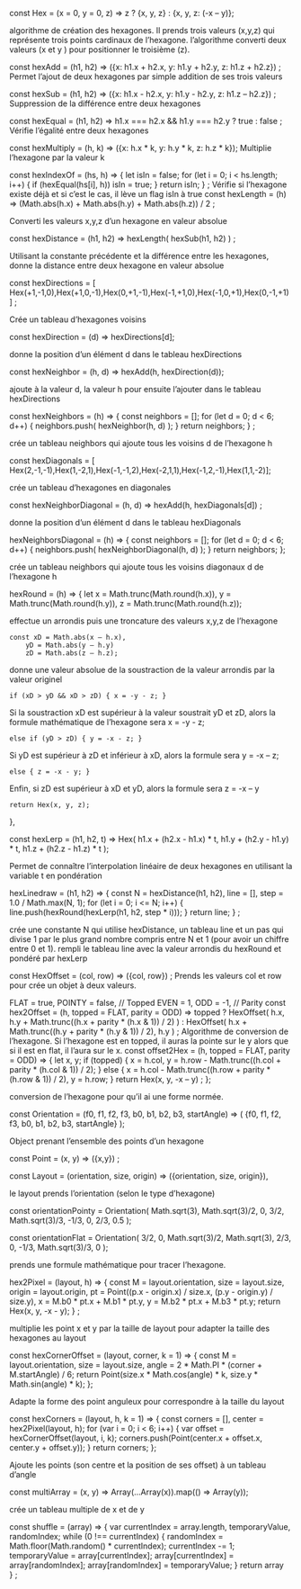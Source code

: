 const Hex = (x = 0, y = 0, z) => z ? {x, y, z} : {x, y, z: (-x – y)};

algorithme de création des hexagones. Il prends trois valeurs (x,y,z) qui représente trois points cardinaux de l’hexagone. l’algorithme converti deux valeurs (x et y ) pour positionner le troisième (z).

const hexAdd = (h1, h2) => ({x: h1.x + h2.x, y: h1.y + h2.y, z: h1.z + h2.z}) ;
Permet l’ajout de deux hexagones par simple addition de ses trois valeurs

const hexSub = (h1, h2) => ({x: h1.x - h2.x, y: h1.y - h2.y, z: h1.z – h2.z}) ;
Suppression de la différence entre deux hexagones

const hexEqual = (h1, h2) => h1.x === h2.x && h1.y === h2.y ? true : false ;
Vérifie l’égalité entre deux hexagones

const hexMultiply = (h, k) => ({x: h.x * k, y: h.y * k, z: h.z * k});
Multiplie l’hexagone par la valeur k

const hexIndexOf = (hs, h) => {
let isIn = false;
     for (let i = 0; i < hs.length; i++) {
	if (hexEqual(hs[i], h)) isIn = true;
     }
 return isIn;
} ;
Vérifie si l’hexagone existe déjà et si c’est le cas, il lève un flag isIn à true
const hexLength = (h) => (Math.abs(h.x) + Math.abs(h.y) + Math.abs(h.z)) / 2 ;

Converti les valeurs x,y,z d’un hexagone en valeur absolue 

const hexDistance = (h1, h2) => hexLength( hexSub(h1, h2) ) ;

Utilisant la constante précédente et la différence entre les hexagones, donne la distance entre deux hexagone en valeur absolue

const hexDirections = [ Hex(+1,-1,0),Hex(+1,0,-1),Hex(0,+1,-1),Hex(-1,+1,0),Hex(-1,0,+1),Hex(0,-1,+1) ] ;

Crée un tableau d’hexagones voisins

const hexDirection = (d) => hexDirections[d];

donne la position d’un élément d dans le tableau hexDirections

const hexNeighbor = (h, d) => hexAdd(h, hexDirection(d));

ajoute à la valeur d, la valeur h pour ensuite l’ajouter dans le tableau hexDirections

const hexNeighbors = (h) => {
	const neighbors = [];
	for (let d = 0; d < 6; d++) {
		neighbors.push( hexNeighbor(h, d) );
	}
	return neighbors;
} ;

crée un tableau neighbors qui ajoute tous les voisins d de l’hexagone h

const hexDiagonals = [ Hex(2,-1,-1),Hex(1,-2,1),Hex(-1,-1,2),Hex(-2,1,1),Hex(-1,2,-1),Hex(1,1,-2)];

crée un tableau d’hexagones en diagonales

const hexNeighborDiagonal = (h, d) => hexAdd(h, hexDiagonals[d]) ;

donne la position d’un élément d dans le tableau  hexDiagonals

hexNeighborsDiagonal = (h) => {
	const neighbors = [];
	for (let d = 0; d < 6; d++) {
		neighbors.push( hexNeighborDiagonal(h, d) );
	}
	return neighbors;
};

crée un tableau neighbors qui ajoute tous les voisins diagonaux d de l’hexagone h

hexRound = (h) => {
	let x = Math.trunc(Math.round(h.x)),
		y = Math.trunc(Math.round(h.y)),
		z = Math.trunc(Math.round(h.z));
    
effectue un arrondis puis une troncature des valeurs x,y,z de l’hexagone

	const xD = Math.abs(x – h.x),
		yD = Math.abs(y – h.y)
		zD = Math.abs(z – h.z);
    
donne une valeur absolue de la soustraction de la valeur arrondis par la valeur originel

	if (xD > yD && xD > zD) { x = -y - z; }
  
Si la soustraction xD est supérieur à la valeur soustrait yD et zD, alors la formule mathématique de l’hexagone sera x = -y - z; 

	else if (yD > zD) { y = -x - z; }
  
Si yD est supérieur à zD et inférieur à xD, alors la formule sera y = -x – z;

	else { z = -x - y; }
  
Enfin, si zD est supérieur à xD et yD, alors la formule sera z = -x – y

	return Hex(x, y, z);
},
	
const hexLerp = (h1, h2, t) => Hex(
	h1.x + (h2.x - h1.x) * t,
	h1.y + (h2.y - h1.y) * t,
	h1.z + (h2.z - h1.z) * t
);

Permet de connaître l’interpolation linéaire de deux hexagones en utilisant la variable t en pondération

hexLinedraw = (h1, h2) => {
	const N = hexDistance(h1, h2),
		line = [],
		step = 1.0 / Math.max(N, 1);
	for (let i = 0; i <= N; i++) {
		line.push(hexRound(hexLerp(h1, h2, step * i)));
	}
	return line;
} ;

crée une constante N qui utilise hexDistance, un tableau line et un pas qui divise 1 par le plus grand nombre compris entre N et 1 (pour avoir un chiffre entre 0 et 1).
rempli le tableau line avec la valeur arrondis du hexRound et pondéré par hexLerp

const HexOffset = (col, row) => ({col, row}) ;
Prends les valeurs col et row pour crée un objet à deux valeurs.

FLAT = true, POINTY = false, // Topped
EVEN = 1, ODD = -1, // Parity
const hex2Offset = (h, topped = FLAT, parity = ODD) => topped ?
	HexOffset(
		h.x,
		h.y + Math.trunc((h.x + parity * (h.x & 1)) / 2)
	) :
	HexOffset(
		h.x + Math.trunc((h.y + parity * (h.y & 1)) / 2),
		h.y
) ;
Algorithme de conversion de l’hexagone. Si l’hexagone est en topped, il auras la pointe sur le y alors que si il est en flat, il l’aura sur le x.
const offset2Hex = (h, topped = FLAT, parity = ODD) => {
	let x, y;
	if (topped) {
		x = h.col,
		y = h.row - Math.trunc((h.col + parity * (h.col & 1)) / 2);
	} else {
		x = h.col - Math.trunc((h.row + parity * (h.row & 1)) / 2),
		y = h.row;
	}
	return Hex(x, y, -x – y) ;
};

conversion de l’hexagone pour qu’il ai une forme normée.

const Orientation = (f0, f1, f2, f3, b0, b1, b2, b3, startAngle) => (
{f0, f1, f2, f3, b0, b1, b2, b3, startAngle}
);

Object prenant l’ensemble des points d’un hexagone

const Point = (x, y) => ({x,y}) ;

const Layout = (orientation, size, origin) => ({orientation, size, origin}),

le layout prends l’orientation (selon le type d’hexagone) 

const orientationPointy = Orientation(
		Math.sqrt(3), Math.sqrt(3)/2, 0, 3/2,
		Math.sqrt(3)/3, -1/3, 0, 2/3,
		0.5
	);
  
const orientationFlat = Orientation(
		3/2, 0, Math.sqrt(3)/2, Math.sqrt(3),
		2/3, 0, -1/3, Math.sqrt(3)/3,
		0
	);
  
prends une formule mathématique pour tracer l’hexagone.

hex2Pixel = (layout, h) => {
	const M = layout.orientation,
		size = layout.size,
		origin = layout.origin,
		pt = Point((p.x - origin.x) / size.x, (p.y - origin.y) / size.y),
		x = M.b0 * pt.x + M.b1 * pt.y,
		y = M.b2 * pt.x + M.b3 * pt.y;
	return Hex(x, y, -x - y);
} ;

multiplie les point x et y par la taille de layout pour adapter la taille des hexagones au layout

const hexCornerOffset = (layout, corner, k = 1) => {
	const M = layout.orientation,
			size = layout.size,
			angle = 2 * Math.PI * (corner + M.startAngle) / 6;
	return Point(size.x * Math.cos(angle) * k, size.y * Math.sin(angle) * k);
};

Adapte la forme des point anguleux pour correspondre à la taille du layout

const hexCorners = (layout, h, k = 1) => {
	const corners = [],
		center = hex2Pixel(layout, h);
	for (var i = 0; i < 6; i++) {
		var offset = hexCornerOffset(layout, i, k);
		corners.push(Point(center.x + offset.x, center.y + offset.y));
	}
	return corners;
};

Ajoute les points (son centre et la position de ses offset) à un tableau d’angle

const multiArray = (x, y) => Array(...Array(x)).map(() => Array(y));

crée un tableau multiple de x et de y

const shuffle = (array) => {
	var currentIndex = array.length, temporaryValue, randomIndex;
	while (0 !== currentIndex) {
		randomIndex = Math.floor(Math.random() * currentIndex);
		currentIndex -= 1;
		temporaryValue = array[currentIndex];
		array[currentIndex] = array[randomIndex];
		array[randomIndex] = temporaryValue;
	}
	return array
} ;

